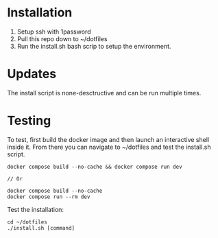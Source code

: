 # Installation
1. Setup ssh with 1password
2. Pull this repo down to ~/dotfiles
3. Run the install.sh bash scrip to setup the environment.

# Updates
The install script is none-desctructive and can be run multiple times.

# Testing 
To test, first build the docker image and then launch an interactive shell
inside it. From there you can navigate to ~/dotfiles and test the install.sh
script.
```
docker compose build --no-cache && docker compose run dev

// Or

docker compose build --no-cache
docker compose run --rm dev
```

Test the installation:
```
cd ~/dotfiles
./install.sh [command]
```

